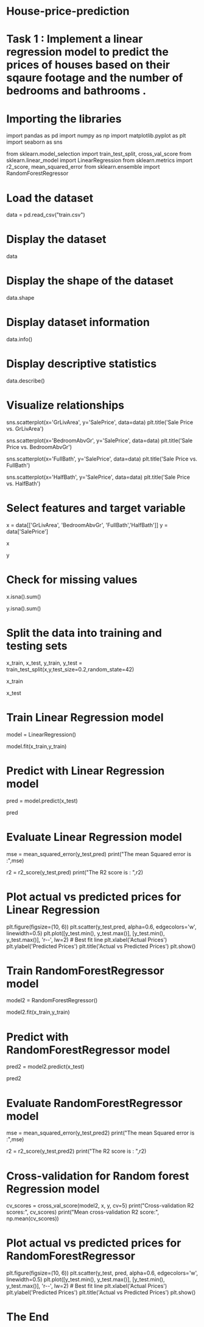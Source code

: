 # House-price-prediction
# Task 1 : Implement a linear regression model to predict the prices of houses based on their sqaure footage and the number of bedrooms and bathrooms .

# Importing the libraries
import pandas as pd
import numpy as np
import matplotlib.pyplot as plt
import seaborn as sns

from sklearn.model_selection import train_test_split, cross_val_score
from sklearn.linear_model import LinearRegression
from sklearn.metrics import r2_score, mean_squared_error
from sklearn.ensemble import RandomForestRegressor

# Load the dataset
data = pd.read_csv("train.csv")

# Display the dataset
data

# Display the shape of the dataset
data.shape

# Display dataset information
data.info()

# Display descriptive statistics
data.describe()

# Visualize relationships
sns.scatterplot(x='GrLivArea', y='SalePrice', data=data)
plt.title('Sale Price vs. GrLivArea')

sns.scatterplot(x='BedroomAbvGr', y='SalePrice', data=data)
plt.title('Sale Price vs. BedroomAbvGr')

sns.scatterplot(x='FullBath', y='SalePrice', data=data)
plt.title('Sale Price vs. FullBath')

sns.scatterplot(x='HalfBath', y='SalePrice', data=data)
plt.title('Sale Price vs. HalfBath')

# Select features and target variable
x = data[['GrLivArea', 'BedroomAbvGr', 'FullBath','HalfBath']]
y = data['SalePrice']

x

y

# Check for missing values
x.isna().sum()

y.isna().sum()

# Split the data into training and testing sets
x_train, x_test, y_train, y_test = train_test_split(x,y,test_size=0.2,random_state=42)

x_train

x_test

# Train Linear Regression model
model = LinearRegression()

model.fit(x_train,y_train)

# Predict with Linear Regression model
pred = model.predict(x_test)

pred

# Evaluate Linear Regression model
mse = mean_squared_error(y_test,pred)
print("The mean Squared error is :",mse)

r2 = r2_score(y_test,pred)
print("The R2 score is : ",r2)

# Plot actual vs predicted prices for Linear Regression
plt.figure(figsize=(10, 6))
plt.scatter(y_test,pred, alpha=0.6, edgecolors='w', linewidth=0.5)
plt.plot([y_test.min(), y_test.max()], [y_test.min(), y_test.max()], 'r--', lw=2)  # Best fit line
plt.xlabel('Actual Prices')
plt.ylabel('Predicted Prices')
plt.title('Actual vs Predicted Prices')
plt.show()

# Train RandomForestRegressor model
model2 = RandomForestRegressor()

model2.fit(x_train,y_train)

# Predict with RandomForestRegressor model
pred2 = model2.predict(x_test)

pred2

# Evaluate RandomForestRegressor model
mse = mean_squared_error(y_test,pred2)
print("The mean Squared error is :",mse)

r2 = r2_score(y_test,pred2)
print("The R2 score is : ",r2)

# Cross-validation for Random forest Regression model
cv_scores = cross_val_score(model2, x, y, cv=5)
print("Cross-validation R2 scores:", cv_scores)
print("Mean cross-validation R2 score:", np.mean(cv_scores))

# Plot actual vs predicted prices for RandomForestRegressor
plt.figure(figsize=(10, 6))
plt.scatter(y_test, pred, alpha=0.6, edgecolors='w', linewidth=0.5)
plt.plot([y_test.min(), y_test.max()], [y_test.min(), y_test.max()], 'r--', lw=2)  # Best fit line
plt.xlabel('Actual Prices')
plt.ylabel('Predicted Prices')
plt.title('Actual vs Predicted Prices')
plt.show()

# The End

